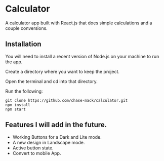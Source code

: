 # Calculator
A calculator app built with React.js that does simple calculations and a couple conversions.

## Installation
You will need to install a recent version of Node.js on your machine to run the app.

Create a directory where you want to keep the project.

Open the terminal and cd into that directory.

Run the following:
```
git clone https://github.com/chase-mack/calculator.git
npm install
npm start
```

## Features I will add in the future.
* Working Buttons for a Dark and Lite mode.
* A new design in Landscape mode.
* Active button state.
* Convert to mobile App.